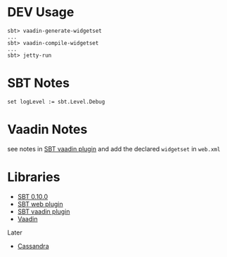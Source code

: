 DEV Usage
=========

    sbt> vaadin-generate-widgetset
    ...
    sbt> vaadin-compile-widgetset
    ...
    sbt> jetty-run


SBT Notes
=========

    set logLevel := sbt.Level.Debug

Vaadin Notes
============

see notes in [SBT vaadin plugin](https://github.com/Arnauld/sbt-vaadin-plugin) and add the declared `widgetset` in `web.xml`

Libraries
=========

* [SBT 0.10.0](https://github.com/harrah/xsbt)
* [SBT web plugin](https://github.com/siasia/xsbt-web-plugin)
* [SBT vaadin plugin](https://github.com/Arnauld/sbt-vaadin-plugin)
* [Vaadin](http://vaadin.com/home)

Later

* [Cassandra](http://cassandra.apache.org/)

